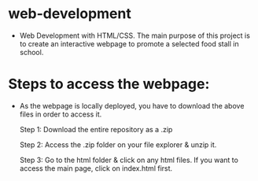 # web-development
- Web Development with HTML/CSS. The main purpose of this project is to create an interactive webpage to promote a selected food stall in school. 

# Steps to access the webpage:
-  As the webpage is locally deployed, you have to download the above files in order to access it.
  
    Step 1: Download the entire repository as a .zip
    
    Step 2: Access the .zip folder on your file explorer & unzip it.
    
    Step 3: Go to the html folder & click on any html files. If you want to access the main page, click on index.html first.
  
